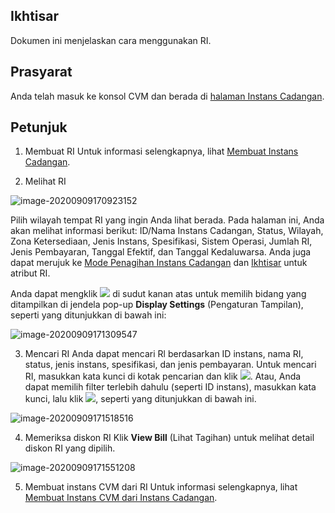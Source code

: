 ## Ikhtisar

Dokumen ini menjelaskan cara menggunakan RI.

## Prasyarat

 Anda telah masuk ke konsol CVM dan berada di [halaman Instans Cadangan](https://console.intl.cloud.tencent.com/cvm/reservedinstances/index?rid=1).


## Petunjuk

1. Membuat RI
Untuk informasi selengkapnya, lihat [Membuat Instans Cadangan](https://intl.cloud.tencent.com/document/product/213/38256).

2. Melihat RI

![image-20200909170923152](https://main.qcloudimg.com/raw/4ff4faad3fb69da52f2398b97f2edb36.png)

Pilih wilayah tempat RI yang ingin Anda lihat berada.
Pada halaman ini, Anda akan melihat informasi berikut: ID/Nama Instans Cadangan, Status, Wilayah, Zona Ketersediaan, Jenis Instans, Spesifikasi, Sistem Operasi, Jumlah RI, Jenis Pembayaran, Tanggal Efektif, dan Tanggal Kedaluwarsa. Anda juga dapat merujuk ke [Mode Penagihan Instans Cadangan](https://intl.cloud.tencent.com/document/product/213/37070) dan [Ikhtisar](https://intl.cloud.tencent.com/document/product/213/30571) untuk atribut RI.

Anda dapat mengklik <img src="https://main.qcloudimg.com/raw/a4d8b09e265e47dfa930fe8d122e9d51.png"></img> di sudut kanan atas untuk memilih bidang yang ditampilkan di jendela pop-up **Display Settings** (Pengaturan Tampilan), seperti yang ditunjukkan di bawah ini:

![image-20200909171309547](https://main.qcloudimg.com/raw/23c8d42447e3deee9f04b02c2b2e4f8d.png)



3. Mencari RI
Anda dapat mencari Rl berdasarkan ID instans, nama RI, status, jenis instans, spesifikasi, dan jenis pembayaran.
Untuk mencari RI, masukkan kata kunci di kotak pencarian dan klik <img src="https://main.qcloudimg.com/raw/ca65dc6312654bc291bdf7ef91efd44f.png"></img>. Atau, Anda dapat memilih filter terlebih dahulu (seperti ID instans), masukkan kata kunci, lalu klik <img src="https://main.qcloudimg.com/raw/ca65dc6312654bc291bdf7ef91efd44f.png"></img>, seperti yang ditunjukkan di bawah ini.

![image-20200909171518516](https://main.qcloudimg.com/raw/36bb67de495be773d839aa7276d27f7f.png)

4. Memeriksa diskon RI
Klik **View Bill** (Lihat Tagihan) untuk melihat detail diskon RI yang dipilih.

![image-20200909171551208](https://main.qcloudimg.com/raw/7beb28984aefb54a0e77bd6594ae2c94.png)

5. Membuat instans CVM dari RI
Untuk informasi selengkapnya, lihat [Membuat Instans CVM dari Instans Cadangan](https://intl.cloud.tencent.com/document/product/213/38257).


